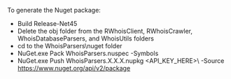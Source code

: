 To generate the Nuget package:
- Build Release-Net45
- Delete the obj folder from the RWhoisClient, RWhoisCrawler, WhoisDatabaseParsers, and WhoisUtils folders
- cd to the WhoisParsers\nuget folder
- NuGet.exe Pack WhoisParsers.nuspec -Symbols
- NuGet.exe Push WhoisParsers.X.X.X.nupkg \<API_KEY_HERE>\ -Source https://www.nuget.org/api/v2/package